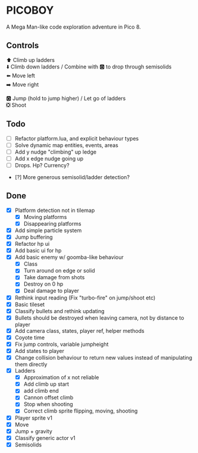 # PICOBOY

A Mega Man-like code exploration adventure in Pico 8.

## Controls

⬆️ Climb up ladders  
⬇️ Climb down ladders / Combine with 🅾️ to drop through semisolids  
⬅️ Move left  
➡️ Move right

🅾️ Jump (hold to jump higher) / Let go of ladders  
❎ Shoot

## Todo

- [ ] Refactor platform.lua, and explicit behaviour types
- [ ] Solve dynamic map entities, events, areas
- [ ] Add y nudge "climbing" up ledge
- [ ] Add x edge nudge going up
- [ ] Drops. Hp? Currency?
- [?] More generous semisolid/ladder detection?

## Done

- [x] Platform detection not in tilemap
  - [x] Moving platforms
  - [x] Disappearing platforms
- [x] Add simple particle system
- [x] Jump buffering
- [x] Refactor hp ui
- [x] Add basic ui for hp
- [x] Add basic enemy w/ goomba-like behaviour
  - [x] Class
  - [x] Turn around on edge or solid
  - [x] Take damage from shots
  - [x] Destroy on 0 hp
  - [x] Deal damage to player
- [x] Rethink input reading (Fix "turbo-fire" on jump/shoot etc)
- [x] Basic tileset
- [x] Classify bullets and rethink updating
- [x] Bullets should be destroyed when leaving camera, not by distance to player
- [x] Add camera class, states, player ref, helper methods
- [x] Coyote time
- [x] Fix jump controls, variable jumpheight
- [x] Add states to player
- [x] Change collision behaviour to return new values instead of manipulating them directly
- [x] Ladders
  - [x] Approximation of x not reliable
  - [x] Add climb up start
  - [x] add climb end
  - [x] Cannon offset climb
  - [x] Stop when shooting
  - [x] Correct climb sprite flipping, moving, shooting
- [x] Player sprite v1
- [x] Move
- [x] Jump + gravity
- [x] Classify generic actor v1
- [x] Semisolids
